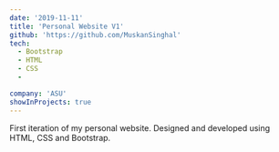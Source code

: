 ```yaml
---
date: '2019-11-11'
title: 'Personal Website V1'
github: 'https://github.com/MuskanSinghal'
tech:
  - Bootstrap
  - HTML
  - CSS
  -

company: 'ASU'
showInProjects: true
---
```


First iteration of my personal website. Designed and developed using HTML, CSS and Bootstrap.
